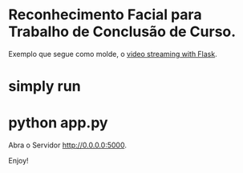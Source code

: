 Reconhecimento Facial para Trabalho de Conclusão de Curso.
=====================

Exemplo que segue como molde, o [video streaming with Flask](http://blog.miguelgrinberg.com/post/video-streaming-with-flask).

# simply run 

# python app.py

Abra o Servidor http://0.0.0.0:5000.


Enjoy!
